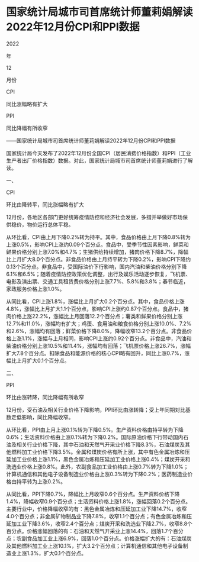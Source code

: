 # 国家统计局城市司首席统计师董莉娟解读2022年12月份CPI和PPI数据

2022

年

12

月份

CPI

同比涨幅略有扩大

PPI

同比降幅有所收窄

——国家统计局城市司首席统计师董莉娟解读2022年12月份CPI和PPI数据

国家统计局今天发布了2022年12月份全国CPI（居民消费价格指数）和PPI（工业生产者出厂价格指数）数据。对此，国家统计局城市司首席统计师董莉娟进行了解读。

一、

CPI

环比由降转平，同比涨幅略有扩大

12月份，各地区各部门更好统筹疫情防控和经济社会发展，多措并举做好市场保供稳价，物价运行总体平稳。

从环比看，CPI由上月下降0.2%转为持平。其中，食品价格由上月下降0.8%转为上涨0.5%，影响CPI上涨约0.09个百分点。食品中，受季节性因素影响，鲜菜和鲜果价格分别上涨7.0%和4.7%；生猪供给持续增加，猪肉价格下降8.7%，降幅比上月扩大8.0个百分点。非食品价格由上月持平转为下降0.2%，影响CPI下降约0.13个百分点。非食品中，受国际油价下行影响，国内汽油和柴油价格分别下降6.1%和6.5%；随着疫情防控政策优化调整，出行及娱乐活动逐步恢复，飞机票、电影及演出票、交通工具租赁费价格分别上涨7.7%、5.8%和3.8%；春节临近，家政服务价格上涨1.0%。

从同比看，CPI上涨1.8%，涨幅比上月扩大0.2个百分点。其中，食品价格上涨4.8%，涨幅比上月扩大1.1个百分点，影响CPI上涨约0.87个百分点。食品中，猪肉价格上涨22.2%，涨幅比上月回落12.2个百分点；薯类和鲜果价格分别上涨12.7%和11.0%，涨幅均有扩大；鸡蛋、食用油和粮食价格分别上涨10.0%、7.2%和2.6%，涨幅均有回落；鲜菜价格下降8.0%，降幅收窄13.2个百分点。非食品价格上涨1.1%，涨幅与上月相同，影响CPI上涨约0.92个百分点。非食品中，汽油和柴油价格分别上涨10.5%和11.4%，涨幅均有回落；飞机票价格上涨26.7%，涨幅扩大7.8个百分点。扣除食品和能源价格的核心CPI略有回升，同比上涨0.7%，涨幅比上月扩大0.1个百分点。

二、

PPI

环比由涨转降，同比降幅有所收窄

12月份，受石油及相关行业价格下降影响，PPI环比由涨转降；受上年同期对比基数走低影响，同比降幅收窄。

从环比看，PPI由上月上涨0.1%转为下降0.5%。生产资料价格由持平转为下降0.6%；生活资料价格由上涨0.1%转为下降0.2%。国际原油价格下行带动国内石油及相关行业价格下降，其中石油和天然气开采业价格下降8.3%，石油煤炭及其他燃料加工业价格下降3.5%。金属和煤炭价格有所上涨，其中有色金属冶炼和压延加工业价格上涨1.1%，黑色金属冶炼和压延加工业价格上涨0.4%；煤炭开采和洗选业价格上涨0.8%。此外，农副食品加工业价格由上涨0.7%转为下降1.0%；计算机通信和其他电子设备制造业价格由上涨0.3%转为下降0.2%；医药制造业价格由持平转为上涨0.2%。

从同比看，PPI下降0.7%，降幅比上月收窄0.6个百分点。生产资料价格下降1.4%，降幅收窄0.9个百分点；生活资料价格上涨1.8%，涨幅回落0.2个百分点。主要行业中，价格降幅收窄的有：黑色金属冶炼和压延加工业下降14.7%，收窄4.0个百分点；非金属矿物制品业下降7.8%，收窄1.1个百分点；有色金属冶炼和压延加工业下降3.6%，收窄2.4个百分点；煤炭开采和洗选业下降2.7%，收窄8.8个百分点。价格涨幅回落的有：石油和天然气开采业上涨14.4%，回落1.7个百分点；农副食品加工业上涨6.9%，回落1.0个百分点。价格涨幅扩大的有：石油煤炭及其他燃料加工业上涨10.1%，扩大3.2个百分点；计算机通信和其他电子设备制造业上涨1.3%，扩大0.1个百分点。


